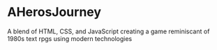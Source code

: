 # AHerosJourney
A blend of HTML, CSS, and JavaScript creating a game reminiscant of 1980s text rpgs using modern technologies
